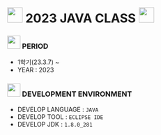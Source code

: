 # <img src = "https://cdn-icons-png.flaticon.com/128/4525/4525693.png" width = "35" height = "35"> 2023 JAVA CLASS <img src = "https://cdn-icons-png.flaticon.com/128/4525/4525693.png" width = "35" height = "35" >

### <img src = "https://cdn-icons-png.flaticon.com/128/4341/4341050.png" width = "30" height = "30" > PERIOD 
- 1학기(23.3.7) ~ 
- YEAR : 2023

### <img src = "https://cdn-icons-png.flaticon.com/128/4341/4341102.png" width = "30" height = "30"> DEVELOPMENT ENVIRONMENT
- DEVELOP LANGUAGE :  ` JAVA `
- DEVELOP TOOL : ` ECLIPSE IDE ` 
- DEVELOP JDK : ` 1.8.0_281 `
